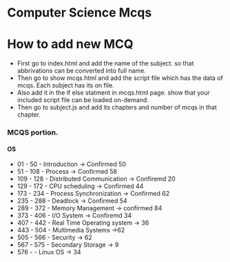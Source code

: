 # Computer Science Mcqs


# How to add new MCQ

- First go to index.html and add the name of the subject. so that abbrivations can be converted into full name.
- Then go to show mcqs.html and  add the script file which has the data of mcqs. Each subject has its on file.
- Also add it in the if else statment in mcqs.html page. show that your included script file can be loaded on-demand.
- Then go to subject.js and add its chapters and number of mcqs in that chapter.

<!-- If you only perform the the subject.js step mcq chapter will show. but it will have no(undefined) subject name 
and the console will show (no subject mentioned)-->

### MCQS portion.
#### OS
- 01 - 50  - Introduction -> Confirmed 50
- 51 - 108 - Process -> Confirmed 58
- 109 - 128 - Distributed Communication -> Confiremd 20
- 129 - 172 - CPU scheduling -> Confirmed 44
- 173 - 234 - Process Synchronization -> Confirmed 62
- 235 - 288 - Deadlock -> Confirmed 54
- 289 - 372 - Memory Management -> confirmed 84
- 373 - 406 - I/O System -> Confiremd 34
- 407 - 442 - Real Time Operating system -> 36
- 443 - 504 - Multimedia Systems ->62
- 505 - 566 - Security -> 62
- 567 - 575 - Secondary Storage -> 9
- 576 -  - Linux OS -> 34

<!-- Confiremed means the no of mcqs in source = to the mcqs in my bank, the speeling and answer to mcqs are correct.
see the numbering inside the data file. Also calculate the number of mcqs in this file.

 -->


 <!-- add 'importance' for previous exam "NTS,FTS,GATE,KPPSC -->